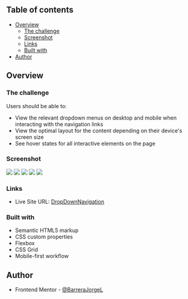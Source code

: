 ## Table of contents

- [Overview](#overview)
  - [The challenge](#the-challenge)
  - [Screenshot](#screenshot)
  - [Links](#links)
  - [Built with](#built-with)
- [Author](#author)

## Overview

### The challenge

Users should be able to:

- View the relevant dropdown menus on desktop and mobile when interacting with the navigation links
- View the optimal layout for the content depending on their device's screen size
- See hover states for all interactive elements on the page

### Screenshot

![](screenshots/mobile-view.png)
![](screenshots/mobile-menu-closed.png)
![](screenshots/mobile-menu-collapse.png)
![](screenshots/desktop-view.png)
![](screenshots/desktop-menu-collapse.png)

### Links

- Live Site URL: [DropDownNavigation](https://barrerajorgel.github.io/intro-section-with-dropdown-navigation-main/)

### Built with

- Semantic HTML5 markup
- CSS custom properties
- Flexbox
- CSS Grid
- Mobile-first workflow

## Author

- Frontend Mentor - [@BarreraJorgeL](https://www.frontendmentor.io/profile/BarreraJorgeL)
